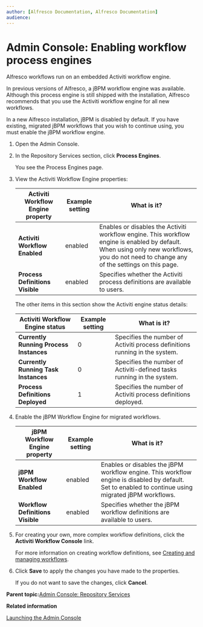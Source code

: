 ```yaml
---
author: [Alfresco Documentation, Alfresco Documentation]
audience: 
---
```


# Admin Console: Enabling workflow process engines

Alfresco workflows run on an embedded Activiti workflow engine.

In previous versions of Alfresco, a jBPM workflow engine was available. Although this process engine is still shipped with the installation, Alfresco recommends that you use the Activiti workflow engine for all new workflows.

In a new Alfresco installation, jBPM is disabled by default. If you have existing, migrated jBPM workflows that you wish to continue using, you must enable the jBPM workflow engine.

1.  Open the Admin Console.

2.  In the Repository Services section, click **Process Engines**.

    You see the Process Engines page.

3.  View the Activiti Workflow Engine properties:

    |Activiti Workflow Engine property|Example setting|What is it?|
    |---------------------------------|---------------|-----------|
    |**Activiti Workflow Enabled**|enabled|Enables or disables the Activiti workflow engine. This workflow engine is enabled by default. When using only new workflows, you do not need to change any of the settings on this page.|
    |**Process Definitions Visible**|enabled|Specifies whether the Activiti process definitions are available to users.|

    The other items in this section show the Activiti engine status details:

    |Activiti Workflow Engine status|Example setting|What is it?|
    |-------------------------------|---------------|-----------|
    |**Currently Running Process Instances**|0|Specifies the number of Activiti process definitions running in the system.|
    |**Currently Running Task Instances**|0|Specifies the number of Activiti-defined tasks running in the system.|
    |**Process Definitions Deployed**|1|Specifies the number of Activiti process definitions deployed.|

4.  Enable the jBPM Workflow Engine for migrated workflows.

    |jBPM Workflow Engine property|Example setting|What is it?|
    |-----------------------------|---------------|-----------|
    |**jBPM Workflow Enabled**|enabled|Enables or disables the jBPM workflow engine. This workflow engine is disabled by default. Set to enabled to continue using migrated jBPM workflows.|
    |**Workflow Definitions Visible**|enabled|Specifies whether the jBPM workflow definitions are available to users.|

5.  For creating your own, more complex workflow definitions, click the **Activiti Workflow Console** link.

    For more information on creating workflow definitions, see [Creating and managing workflows](../topics/wf-howto.md).

6.  Click **Save** to apply the changes you have made to the properties.

    If you do not want to save the changes, click **Cancel**.


**Parent topic:**[Admin Console: Repository Services](../concepts/adminconsole-reposervices.md)

**Related information**  


[Launching the Admin Console](adminconsole-open.md)

